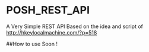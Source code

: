 # POSH_REST_API
A Very Simple REST API
Based on the idea and script of http://hkeylocalmachine.com/?p=518

##How to use
Soon !
